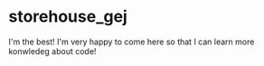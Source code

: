 # storehouse_gej
I'm the best!
I'm very happy to come here so that I can learn more konwledeg about code!
